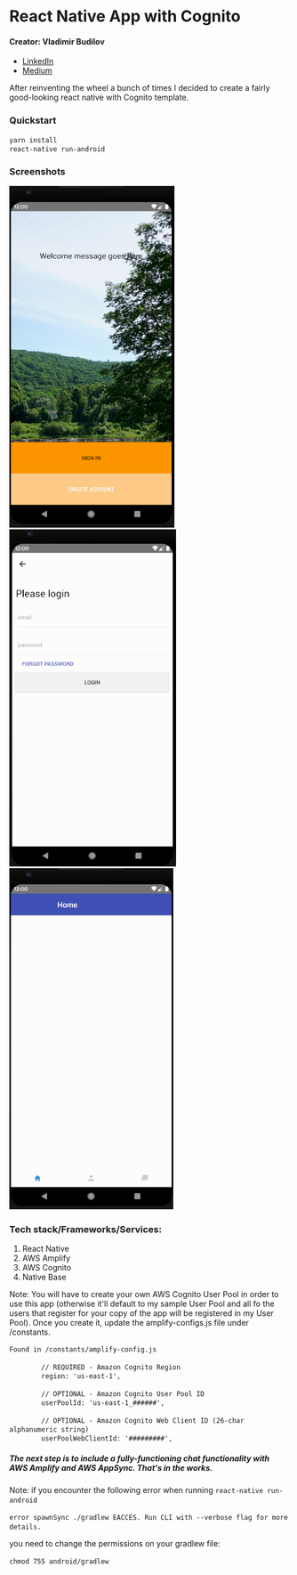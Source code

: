 React Native App with Cognito
===============================
#### Creator: Vladimir Budilov
* [LinkedIn](https://www.linkedin.com/in/vbudilov/)
* [Medium](https://medium.com/@budilov)


After reinventing the wheel a bunch of times I decided to create a fairly good-looking react native with Cognito template. 
### Quickstart

```
yarn install
react-native run-android
```

### Screenshots

![React Native Login/Register Landing Page](meta/images/landing-page.png?raw=true "Landing")
![React Native Login Page](meta/images/login-screen.png?raw=true "Login")
![React Native Login Page](meta/images/secure-home.png?raw=true "Secure home")

### Tech stack/Frameworks/Services:

1. React Native
2. AWS Amplify
3. AWS Cognito
4. Native Base

Note: You will have to create your own AWS Cognito User Pool in order to use this app (otherwise it'll default to my sample User Pool and all fo the users that register for your copy of the app will be registered in my User Pool). Once you create it, update the amplify-configs.js file under /constants. 

```
Found in /constants/amplify-config.js

        // REQUIRED - Amazon Cognito Region
        region: 'us-east-1',

        // OPTIONAL - Amazon Cognito User Pool ID
        userPoolId: 'us-east-1_######',

        // OPTIONAL - Amazon Cognito Web Client ID (26-char alphanumeric string)
        userPoolWebClientId: '#########',
```


##### The next step is to include a fully-functioning chat functionality with AWS Amplify and AWS AppSync. That's in the works. 

Note: if you encounter the following error when running ```react-native run-android```

```error spawnSync ./gradlew EACCES. Run CLI with --verbose flag for more details.```

you need to change the permissions on your gradlew file: 

```chmod 755 android/gradlew ```

